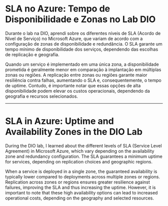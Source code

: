 # SLA no Azure: Tempo de Disponibilidade e Zonas no Lab DIO

Durante o lab na DIO, aprendi sobre os diferentes níveis de SLA (Acordo de Nível de Serviço) no Microsoft Azure, que variam de acordo com a configuração de zonas de disponibilidade e redundância. O SLA garante um tempo mínimo de disponibilidade dos serviços, dependendo das escolhas de replicação e geografia.

Quando um serviço é implementado em uma única zona, a disponibilidade prometida é geralmente menor em comparação à implantação em múltiplas zonas ou regiões. A replicação entre zonas ou regiões garante maior resiliência contra falhas, aumentando o SLA e, consequentemente, o tempo de uptime. Contudo, é importante notar que essas opções de alta disponibilidade podem elevar os custos operacionais, dependendo da geografia e recursos selecionados.

---

# SLA in Azure: Uptime and Availability Zones in the DIO Lab

During the DIO lab, I learned about the different levels of SLA (Service Level Agreement) in Microsoft Azure, which vary depending on the availability zone and redundancy configuration. The SLA guarantees a minimum uptime for services, depending on replication choices and geographic regions.

When a service is deployed in a single zone, the guaranteed availability is typically lower compared to deployments across multiple zones or regions. Replication across zones or regions ensures greater resilience against failures, improving the SLA and thus increasing the uptime. However, it is important to note that these high availability options can lead to increased operational costs, depending on the geography and selected resources.
